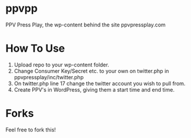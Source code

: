 # ppvpp
PPV Press Play, the wp-content behind the site ppvpressplay.com

# How To Use
1. Upload repo to your wp-content folder.
2. Change Consumer Key/Secret etc. to your own on twitter.php in ppvpressplay/inc/twitter.php
3. On twitter.php line 17 change the twitter account you wish to pull from.
4. Create PPV's in WordPress, giving them a start time and end time.

# Forks
Feel free to fork this!
